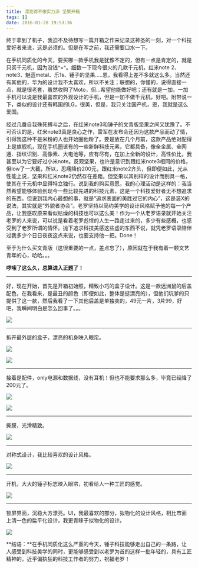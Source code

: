 ```yaml
---
title: 漂亮得不像实力派 坚果开箱
tags: []
date: 2016-01-28 19:53:36
---
```


终于拿到了机子，我迫不及待想写一篇开箱之作来记录这神圣的一刻，对一个科技爱好者来说，这是必须的。但是在写之前，我还需要口水一下。

在手机同质化的今天，要买哪一款手机我是犹豫不定的，但有一点是肯定的，就是只买千元机，因为没钱^=^。细数一下现今很火的几款千元机，红米note 2、note3、魅蓝metal、乐1s、锤子的坚果.....恩，我看得上差不多就这么多。当然还有其他的，华为的设计我不太喜欢，所以不关注；联想的，你懂的，说得直接一点，就是很老套，虽然收购了Moto，但...希望他能做好吧；还有就是一加，一加手机可以说是我最喜欢的外观设计的手机，但是一加不做千元机，好吧。附带说一下，类似的设计还有韩国的LG，很美，但是，我只关注国产机，恩，我就是这么爱国。

经过几番自我殊死搏斗之后，在红米note3和锤子的文青版坚果之间又犹豫了。不可否认的是，红米note3真是良心之作，雷军在发布会还因为这款产品而动了情，引得我这种不是米粉的人也开始圈他粉了。要是放在几个月前，这款产品绝对配得上是旗舰机，现在手机圈该有的一些新鲜科技元素，它都具备，像全金属、全网通、指纹识别、高像素、大电池等，应有尽有，在加上全新的设计，高性价比，我甚至以为它要好过小米note。反观坚果，也许是意识到跟红米note3相同的价格，但low了一大截，所以，忍痛降价200元，跟红米note2齐头，但即便如此，光从性能上说，坚果和红米note2仍然存在差距。但坚果以其别样的设计而别具一格，使其在千元机中显得特立独行。说到我的购买意愿，我的心理活动是这样的：我当然希望能够体验到现今一些比较先进的科技元素，这是一个科技爱好者无不想追求的东西。但说到我内心最想的事，就是“追求表面的美胜过它的内心”，这是装X的说法，其实就是“外貌者协会”。老罗坚持以简约美学的设计风格赋予他的每一个产品，让我感叹原来看似枯燥的科技也可以这么美！作为一个从老罗语录就开始关注老罗的人来说，可以说是看着老罗彪悍的人生一路走过来的，多少有些感概，也感受到了老罗所谓的情怀。抛下追求科技美感这些虚的东西不说，就凭老罗语录陪伴过我多少个日日夜夜这点来说，也要支持他一把。Done！

至于为什么买文青版（这很重要的一点，差点忘了），原因就在于我有着一颗文艺青年的心，哈哈。。。

**啰嗦了这么久，总算进入正题了！**   

* * *

好，现在开始，首先是开箱初始照，精致小巧的盒子设计。这是一款远洲鼠的后盖配色，在我看来，是最丑的颜色（即便如此，整体是挺漂亮的），但他们坑爹的只提供了这一款，然后我看了一下其他后盖是单独卖的，49元一片，3片99，好吧，我瞬间明白是怎么回事了。。。

![](/image/mobile/jg1.jpg)    

* * *

拆开最外层的盒子，漂亮的机身映入眼帘。

![](/image/mobile/jg2.jpg)

![](/image/mobile/jg3.jpg)  

* * *

接着是配件，only电源和数据线，没有耳机！但也不能要求那么多，毕竟已经降了200元了。

![](/image/mobile/jg4.jpg)

![](/image/mobile/jg5.jpg)  

* * *

撕膜，光滑精致。

![](/image/mobile/jg6.jpg)  

* * *

对称式设计，我比较喜欢的设计风格。

![](/image/mobile/jg7.jpg)  

* * *

开机，大大的锤子标志映入眼帘，初看给人一种工匠的感觉。

![](/image/mobile/jg9.jpg)  

* * *

锁屏界面，沉稳大方漂亮。UI，我最喜欢的部分，拟物化的设计风格，相比市面上清一色的扁平化设计，我更青睐于拟物化的设计。

![](/image/mobile/jg11.jpg)  

**结语：**在手机同质化这么严重的今天，锤子科技能够走出自己的一条路，让人感受到科技美学的同时，更能够感受到以老罗为首的这样一批年轻的，具有工匠精神的，近乎偏执狂的科技工作者的努力，祝福老罗！